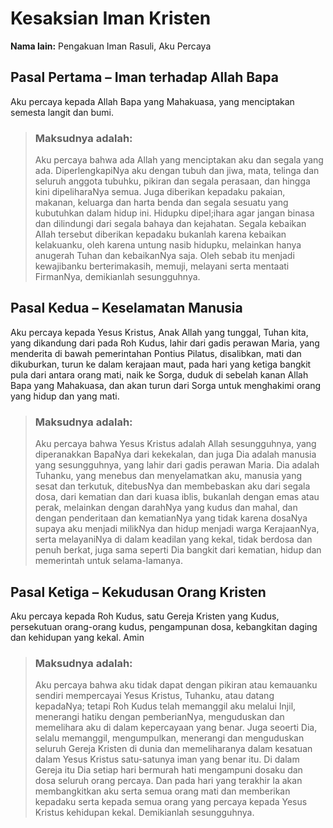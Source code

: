 <h1>Kesaksian Iman Kristen</h1>

**Nama lain:** Pengakuan Iman Rasuli, Aku Percaya

## Pasal Pertama – Iman terhadap Allah Bapa
Aku percaya kepada Allah Bapa yang Mahakuasa, yang menciptakan semesta langit dan bumi.
 
> ### Maksudnya adalah:
> Aku percaya bahwa ada Allah yang menciptakan aku dan segala yang ada. DiperlengkapiNya aku dengan tubuh dan jiwa, mata, telinga dan seluruh anggota tubuhku, pikiran dan segala perasaan, dan hingga kini dipeliharaNya semua. Juga diberikan kepadaku pakaian, makanan, keluarga dan harta benda dan segala sesuatu yang kubutuhkan dalam hidup ini. Hidupku dipel;ihara agar jangan binasa dan dilindungi dari segala bahaya dan kejahatan. Segala kebaikan Allah tersebut diberikan kepadaku bukanlah karena kebaikan kelakuanku, oleh karena untung nasib hidupku, melainkan hanya anugerah Tuhan dan kebaikanNya saja. Oleh sebab itu menjadi kewajibanku berterimakasih, memuji, melayani serta mentaati FirmanNya, demikianlah sesungguhnya.

## Pasal Kedua – Keselamatan Manusia
Aku percaya kepada Yesus Kristus, Anak Allah yang tunggal, Tuhan kita, yang dikandung dari pada Roh Kudus, lahir dari gadis perawan Maria, yang menderita di bawah pemerintahan Pontius Pilatus, disalibkan, mati dan dikuburkan, turun ke dalam kerajaan maut, pada hari yang ketiga bangkit pula dari antara orang mati, naik ke Sorga, duduk di sebelah kanan Allah Bapa yang Mahakuasa, dan akan turun dari Sorga untuk menghakimi orang yang hidup dan yang mati.

> ### Maksudnya adalah:
> Aku percaya bahwa Yesus Kristus adalah Allah sesungguhnya, yang diperanakkan BapaNya dari kekekalan, dan juga Dia adalah manusia yang sesungguhnya, yang lahir dari gadis perawan Maria. Dia adalah Tuhanku, yang menebus dan menyelamatkan aku, manusia yang sesat dan terkutuk, ditebusNya dan membebaskan aku dari segala dosa, dari kematian dan dari kuasa iblis, bukanlah dengan emas atau perak, melainkan dengan darahNya yang kudus dan mahal, dan dengan penderitaan dan kematianNya yang tidak karena dosaNya supaya aku menjadi milikNya dan hidup menjadi warga KerajaanNya, serta melayaniNya di dalam keadilan yang kekal, tidak berdosa dan penuh berkat, juga sama seperti Dia bangkit dari kematian, hidup dan memerintah untuk selama-lamanya.

## Pasal Ketiga – Kekudusan Orang Kristen
Aku percaya kepada Roh Kudus, satu Gereja Kristen yang Kudus, persekutuan orang-orang kudus, pengampunan dosa, kebangkitan daging dan kehidupan yang kekal. Amin

> ### Maksudnya adalah:
> Aku percaya bahwa aku tidak dapat dengan pikiran atau kemauanku sendiri mempercayai Yesus Kristus, Tuhanku, atau datang kepadaNya; tetapi Roh Kudus telah memanggil aku melalui Injil, menerangi hatiku dengan pemberianNya, menguduskan dan memelihara aku di dalam kepercayaan yang benar. Juga seoerti Dia, selalu memanggil, mengumpulkan, menerangi dan menguduskan seluruh Gereja Kristen di dunia dan memeliharanya dalam kesatuan dalam Yesus Kristus satu-satunya iman yang benar itu. Di dalam Gereja itu Dia setiap hari bermurah hati mengampuni dosaku dan dosa seluruh orang percaya. Dan pada hari yang terakhir Ia akan membangkitkan aku serta semua orang mati dan memberikan kepadaku serta kepada semua orang yang percaya kepada Yesus Kristus kehidupan kekal. Demikianlah sesungguhnya.

